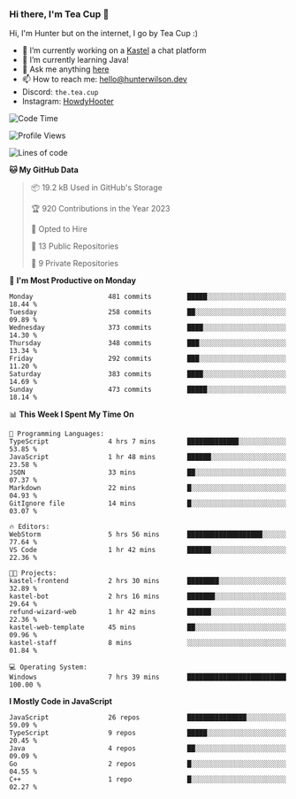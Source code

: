### Hi there, I'm Tea Cup 👋 

Hi, I'm Hunter but on the internet, I go by Tea Cup :)

- 🔭 I’m currently working on a [Kastel](https://github.com/KastelApp) a chat platform
- 🌱 I’m currently learning Java!
- 💬 Ask me anything [here](https://github.com/TheTeaCup/TheTeaCup/issues)
- 📫 How to reach me: [hello@hunterwilson.dev](mailto:hello@hunterwilson.dev)
- Discord: `the.tea.cup`
- Instagram: [HowdyHooter](https://instagram.com/HowdyHooter)

<!--START_SECTION:waka-->
![Code Time](http://img.shields.io/badge/Code%20Time-430%20hrs%2054%20mins-blue)

![Profile Views](http://img.shields.io/badge/Profile%20Views-0-blue)

![Lines of code](https://img.shields.io/badge/From%20Hello%20World%20I%27ve%20Written-894.7%20thousand%20lines%20of%20code-blue)

**🐱 My GitHub Data** 

> 📦 19.2 kB Used in GitHub's Storage 
 > 
> 🏆 920 Contributions in the Year 2023
 > 
> 💼 Opted to Hire
 > 
> 📜 13 Public Repositories 
 > 
> 🔑 9 Private Repositories 
 > 
📅 **I'm Most Productive on Monday** 

```text
Monday                   481 commits         █████░░░░░░░░░░░░░░░░░░░░   18.44 % 
Tuesday                  258 commits         ██░░░░░░░░░░░░░░░░░░░░░░░   09.89 % 
Wednesday                373 commits         ████░░░░░░░░░░░░░░░░░░░░░   14.30 % 
Thursday                 348 commits         ███░░░░░░░░░░░░░░░░░░░░░░   13.34 % 
Friday                   292 commits         ███░░░░░░░░░░░░░░░░░░░░░░   11.20 % 
Saturday                 383 commits         ████░░░░░░░░░░░░░░░░░░░░░   14.69 % 
Sunday                   473 commits         █████░░░░░░░░░░░░░░░░░░░░   18.14 % 
```


📊 **This Week I Spent My Time On** 

```text
💬 Programming Languages: 
TypeScript               4 hrs 7 mins        █████████████░░░░░░░░░░░░   53.85 % 
JavaScript               1 hr 48 mins        ██████░░░░░░░░░░░░░░░░░░░   23.58 % 
JSON                     33 mins             ██░░░░░░░░░░░░░░░░░░░░░░░   07.37 % 
Markdown                 22 mins             █░░░░░░░░░░░░░░░░░░░░░░░░   04.93 % 
GitIgnore file           14 mins             █░░░░░░░░░░░░░░░░░░░░░░░░   03.07 % 

🔥 Editors: 
WebStorm                 5 hrs 56 mins       ███████████████████░░░░░░   77.64 % 
VS Code                  1 hr 42 mins        ██████░░░░░░░░░░░░░░░░░░░   22.36 % 

🐱‍💻 Projects: 
kastel-frontend          2 hrs 30 mins       ████████░░░░░░░░░░░░░░░░░   32.89 % 
kastel-bot               2 hrs 16 mins       ███████░░░░░░░░░░░░░░░░░░   29.64 % 
refund-wizard-web        1 hr 42 mins        ██████░░░░░░░░░░░░░░░░░░░   22.36 % 
kastel-web-template      45 mins             ██░░░░░░░░░░░░░░░░░░░░░░░   09.96 % 
kastel-staff             8 mins              ░░░░░░░░░░░░░░░░░░░░░░░░░   01.84 % 

💻 Operating System: 
Windows                  7 hrs 39 mins       █████████████████████████   100.00 % 
```

**I Mostly Code in JavaScript** 

```text
JavaScript               26 repos            ███████████████░░░░░░░░░░   59.09 % 
TypeScript               9 repos             █████░░░░░░░░░░░░░░░░░░░░   20.45 % 
Java                     4 repos             ██░░░░░░░░░░░░░░░░░░░░░░░   09.09 % 
Go                       2 repos             █░░░░░░░░░░░░░░░░░░░░░░░░   04.55 % 
C++                      1 repo              █░░░░░░░░░░░░░░░░░░░░░░░░   02.27 % 
```




<!--END_SECTION:waka-->
